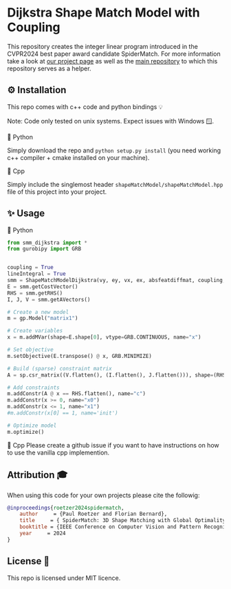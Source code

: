 # Dijkstra Shape Match Model with Coupling

This repository creates the integer linear program introduced in the CVPR2024 best paper award candidate SpiderMatch. For more information take a look at [our project page](https://paulroetzer.github.io/publications/2024-06-19-spidermatch.html) as well as the [main repository](https://github.com/paul0noah/spider-match) to which this repository serves as a helper.

## ⚙️ Installation

This repo comes with c++ code and python bindings 💡

Note: Code only tested on unix systems. Expect issues with Windows 🪟.

🐍 Python

Simply download the repo and `python setup.py install` (you need working c++ compiler + cmake installed on your machine).

🚀 Cpp

Simply include the singlemost header `shapeMatchModel/shapeMatchModel.hpp` file of this project into your project.

## ✨ Usage
🐍 Python
```python
from smm_dijkstra import *
from gurobipy import GRB


coupling = True
lineIntegral = True
smm = ShapeMatchModelDijkstra(vy, ey, vx, ex, absfeatdiffmat, coupling, lineIntegral)
E = smm.getCostVector()
RHS = smm.getRHS()
I, J, V = smm.getAVectors()

# Create a new model
m = gp.Model("matrix1")

# Create variables
x = m.addMVar(shape=E.shape[0], vtype=GRB.CONTINUOUS, name="x")

# Set objective
m.setObjective(E.transpose() @ x, GRB.MINIMIZE)

# Build (sparse) constraint matrix
A = sp.csr_matrix((V.flatten(), (I.flatten(), J.flatten())), shape=(RHS.shape[0], E.shape[0]))

# Add constraints
m.addConstr(A @ x == RHS.flatten(), name="c")
m.addConstr(x >= 0, name="x0")
m.addConstr(x <= 1, name="x1")
#m.addConstr(x[0] == 1, name='init')

# Optimize model
m.optimize()
```

🚀 Cpp
Please create a github issue if you want to have instructions on how to use the vanilla cpp implemention.

## Attribution 🎓
When using this code for your own projects please cite the followig:

```bibtex
@inproceedings{roetzer2024spidermatch,
    author     = {Paul Roetzer and Florian Bernard},
    title     = { SpiderMatch: 3D Shape Matching with Global Optimality and Geometric Consistency },
    booktitle = {IEEE Conference on Computer Vision and Pattern Recognition (CVPR)},
    year     = 2024
}
```

## License 🚀
This repo is licensed under MIT licence.
